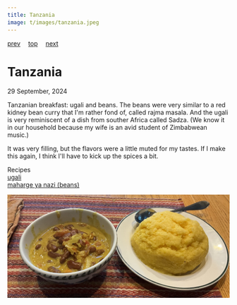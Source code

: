 ```yaml
---
title: Tanzania
image: t/images/tanzania.jpeg
---
```

[prev](tajikistan.md)&emsp;
[top](../index.md)&emsp;
[next](tasmania.md)
# Tanzania
29 September, 2024

Tanzanian breakfast: ugali and beans. The beans were very similar to a
red kidney bean curry that I'm rather fond of, called rajma masala.
And the ugali is very reminiscent of a dish from souther Africa called
Sadza. (We know it in our household because my wife is an avid student
of Zimbabwean music.)

It was very filling, but the flavors were a little muted for my
tastes. If I make this again, I think I'll have to kick up the spices
a bit.

Recipes<br>
[ugali](https://weeatatlast.com/ugali-recipe/)<br>
[maharge ya nazi (beans)](https://www.internationalcuisine.com/maharge-ya-nazi/)<br>

![breakfast](images/tanzania.jpeg)
